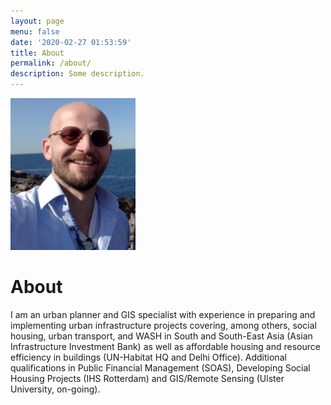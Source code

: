 ```yaml
---
layout: page
menu: false
date: '2020-02-27 01:53:59'
title: About
permalink: /about/
description: Some description.
---
```


<img class="img-rounded" src="/assets/img/uploads/profile.png" alt="Thiago Rossener" width="200">

# About

I am an urban planner and GIS specialist with experience in preparing and implementing urban infrastructure projects covering, among others, social housing, urban transport, and WASH in South and South-East Asia (Asian Infrastructure Investment Bank) as well as affordable housing and resource efficiency in buildings (UN-Habitat HQ and Delhi Office). Additional qualifications in Public Financial Management (SOAS), Developing Social Housing Projects (IHS Rotterdam) and GIS/Remote Sensing (Ulster University, on-going).
